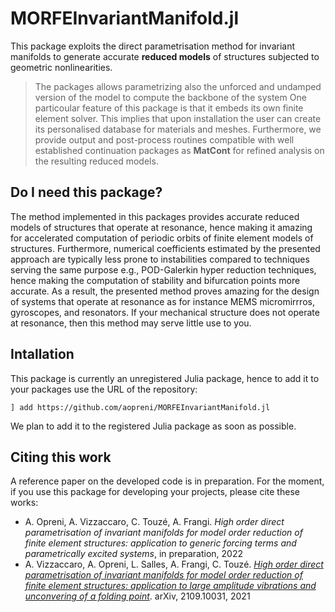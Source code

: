 # MORFEInvariantManifold.jl
This package exploits the direct parametrisation method for invariant manifolds to generate accurate **reduced models** of structures subjected to geometric nonlinearities.

> The packages allows parametrizing also the unforced and undamped version of the model to compute the backbone of the system
One particoular feature of this package is that it embeds its own finite element solver. This implies that upon installation the user can create its personalised database for materials and meshes. Furthermore, we provide output and post-process routines compatible with well established continuation packages as **MatCont** for refined analysis on the resulting reduced models. 

## Do I need this package?

The method implemented in this packages provides accurate reduced models of structures that operate at resonance, hence making it amazing for accelerated computation of periodic orbits of finite element models of structures. Furthermore, numerical coefficients estimated by the presented approach are typically less prone to instabilities compared to techniques serving the same purpose e.g., POD-Galerkin hyper reduction techniques, hence making the computation of stability and bifurcation points more accurate. As a result, the presented method proves amazing for the design of systems that operate at resonance as for instance MEMS micromirrros, gyroscopes, and resonators. If your mechanical structure does not operate at resonance, then this method may serve little use to you.

## Intallation

This package is currently an unregistered Julia package, hence to add it to your packages use the URL of the repository:

`] add https://github.com/aopreni/MORFEInvariantManifold.jl`

We plan to add it to the registered Julia package as soon as possible.

## Citing this work

A reference paper on the developed code is in preparation. For the moment, if you use this package for developing your projects, please cite these works:
* A. Opreni, A. Vizzaccaro, C. Touzé, A. Frangi. *High order direct parametrisation of invariant manifolds for model order reduction of finite element structures: application to generic forcing terms and parametrically excited systems*, in preparation, 2022
* A. Vizzaccaro, A. Opreni, L. Salles, A. Frangi, C. Touzé. [*High order direct parametrisation of invariant manifolds for model order reduction of finite element structures: application to large amplitude vibrations and unconvering of a folding point*](https://arxiv.org/abs/2109.10031). arXiv, 2109.10031, 2021

